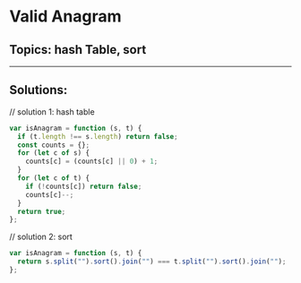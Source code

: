 # Valid Anagram

## Topics: hash Table, sort

---

## Solutions:

// solution 1: hash table

```javascript
var isAnagram = function (s, t) {
  if (t.length !== s.length) return false;
  const counts = {};
  for (let c of s) {
    counts[c] = (counts[c] || 0) + 1;
  }
  for (let c of t) {
    if (!counts[c]) return false;
    counts[c]--;
  }
  return true;
};
```

// solution 2: sort

```javascript
var isAnagram = function (s, t) {
  return s.split("").sort().join("") === t.split("").sort().join("");
};
```
